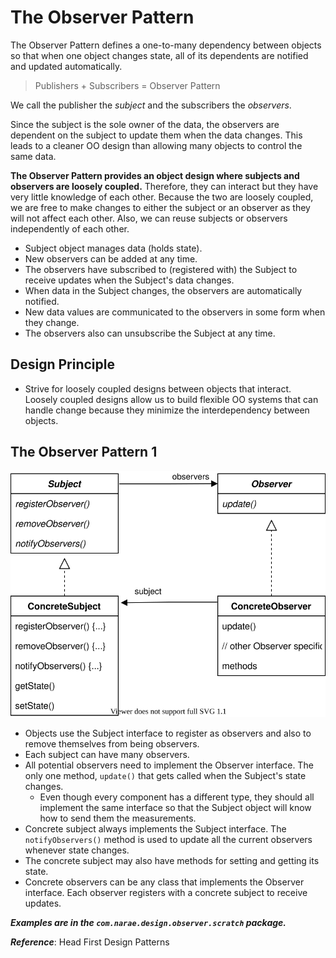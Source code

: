 # The Observer Pattern
The Observer Pattern defines a one-to-many dependency between objects so that when one object changes state, all of its dependents are notified and updated automatically.

> Publishers + Subscribers = Observer Pattern

We call the publisher the *subject* and the subscribers the *observers*.

Since the subject is the sole owner of the data, the observers are dependent on the subject to update them when the data changes.
This leads to a cleaner OO design than allowing many objects to control the same data.

**The Observer Pattern provides an object design where subjects and observers are loosely coupled.** 
Therefore, they can interact but they have very little knowledge of each other. 
Because the two are loosely coupled, we are free to make changes to either the subject or an observer as they will not affect each other.
Also, we can reuse subjects or observers independently of each other.


 * Subject object manages data (holds state).
 * New observers can be added at any time.
 * The observers have subscribed to (registered with) the Subject to receive updates when the Subject's data changes.
 * When data in the Subject changes, the observers are automatically notified.
 * New data values are communicated to the observers in some form when they change.
 * The observers also can unsubscribe the Subject at any time.

## Design Principle
* Strive for loosely coupled designs between objects that interact.
Loosely coupled designs allow us to build flexible OO systems that can handle change 
because they minimize the interdependency between objects.


## The Observer Pattern 1
![ObserverPattern1](OberserPattern1.svg)

* Objects use the Subject interface to register as observers and also to remove themselves from being observers.
* Each subject can have many observers.
* All potential observers need to implement the Observer interface. 
The only one method, `update()` that gets called when the Subject's state changes.
  - Even though every component has a different type, they should all implement the same interface so that the Subject object will know how to send them the measurements.
* Concrete subject always implements the Subject interface. 
The `notifyObservers()` method is used to update all the current observers whenever state changes.
* The concrete subject may also have methods for setting and getting its state.
* Concrete observers can be any class that implements the Observer interface.
Each observer registers with a concrete subject to receive updates.


***Examples are in the `com.narae.design.observer.scratch` package.***


***Reference***: Head First Design Patterns
